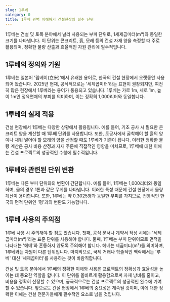 ```yaml
---
slug: 1루베
category: 0
title: 1루베 완벽 이해하기 건설현장의 필수 단위
---
```


1루베는 건설 및 토목 분야에서 널리 사용되는 부피 단위로, 1세제곱미터(m³)와 동일한 크기를 나타냅니다. 이 단위는 콘크리트, 흙, 모래 등의 건설 자재 양을 측정할 때 주로 활용되며, 정확한 물량 산출과 효율적인 자원 관리에 필수적입니다.

## 1루베의 정의와 기원

1루베는 일본어 '립베이(立米)'에서 유래한 용어로, 한국의 건설 현장에서 오랫동안 사용되어 왔습니다. 2025년 현재, 공식적으로는 '세제곱미터'라는 표현이 권장되지만, 여전히 많은 현장에서 1루베라는 용어가 통용되고 있습니다. 1루베는 가로 1m, 세로 1m, 높이 1m인 정육면체의 부피를 의미하며, 이는 정확히 1,000리터와 동일합니다.

## 1루베의 실제 적용

건설 현장에서 1루베는 다양한 상황에서 활용됩니다. 예를 들어, 기초 공사 시 필요한 콘크리트 양을 계산할 때 1루베 단위를 사용합니다. 또한, 토공사에서 굴착해야 할 흙의 양이나 채워 넣어야 할 모래의 양을 산정할 때도 1루베가 기준이 됩니다. 이러한 정확한 물량 계산은 공사 비용 산정과 자재 주문에 직접적인 영향을 미치므로, 1루베에 대한 이해는 건설 프로젝트의 성공적인 수행에 필수적입니다.

## 1루베와 관련된 단위 변환

1루베는 다른 부피 단위와의 변환이 간단합니다. 예를 들어, 1루베는 1,000리터와 동일하며, 물의 경우 1톤과 같은 무게를 나타냅니다. 이러한 특성 때문에 건설 현장에서 물량 계산이 용이합니다. 또한, 1루베는 약 0.3025평과 동일한 부피를 가지므로, 전통적인 한국의 면적 단위인 '평'과의 변환도 가능합니다.

## 1루베 사용의 주의점

1루베 사용 시 주의해야 할 점도 있습니다. 첫째, 공식 문서나 계약서 작성 시에는 '세제곱미터(m³)'라는 표준 단위를 사용해야 합니다. 둘째, 1루베는 부피 단위이므로 면적을 나타내는 '헤베'와 혼동하지 않도록 주의해야 합니다. 헤베는 제곱미터(m²)를 의미하며, 1루베와는 차원이 다른 단위입니다. 마지막으로, 국제 거래나 학술적인 맥락에서는 '루베' 대신 '세제곱미터'를 사용하는 것이 바람직합니다.

건설 및 토목 분야에서 1루베의 정확한 이해와 사용은 프로젝트의 정확성과 효율성을 높이는 데 중요한 역할을 합니다. 이 단위를 올바르게 활용함으로써 자재 낭비를 줄이고, 비용을 정확히 산정할 수 있으며, 궁극적으로는 건설 프로젝트의 성공적인 완수에 기여할 수 있습니다. 앞으로도 건설 현장에서 1루베의 중요성은 계속될 것이며, 이에 대한 정확한 이해는 건설 전문가들에게 필수적인 요소로 남을 것입니다.